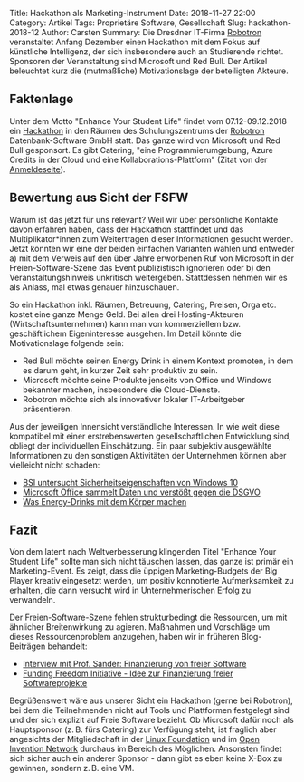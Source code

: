 Title: Hackathon als Marketing-Instrument
Date: 2018-11-27 22:00
Category: Artikel
Tags: Proprietäre Software, Gesellschaft
Slug: hackathon-2018-12
Author: Carsten
Summary: Die Dresdner IT-Firma [Robotron](https://www.robotron.de/) veranstaltet Anfang Dezember einen Hackathon mit dem Fokus auf künstliche Intelligenz, der sich insbesondere auch an Studierende richtet. Sponsoren der Veranstaltung sind Microsoft und Red Bull. Der Artikel beleuchtet kurz die (mutmaßliche) Motivationslage der beteiligten Akteure.


## Faktenlage
Unter dem Motto "Enhance Your Student Life" findet vom 07.12-09.12.2018 ein [Hackathon](https://de.wikipedia.org/wiki/Hackathon) in den Räumen des Schulungszentrums der [Robotron](https://www.robotron.de/) Datenbank-Software GmbH statt. Das ganze wird von Microsoft und Red Bull gesponsort. Es gibt Catering, "eine Programmierumgebung, Azure Credits in der Cloud und eine Kollaborations-Plattform" (Zitat von der [Anmeldeseite](http://aka.ms/msfthackathon-dresden)).

## Bewertung aus Sicht der FSFW
Warum ist das jetzt für uns relevant? Weil wir über persönliche Kontakte davon erfahren haben, dass der Hackathon stattfindet und das Multiplikator*innen zum Weitertragen dieser Informationen gesucht werden. Jetzt könnten wir eine der beiden einfachen Varianten wählen und entweder a) mit dem Verweis auf den über Jahre erworbenen Ruf von Microsoft in der Freien-Software-Szene das Event publizistisch ignorieren oder b) den Veranstaltungshinweis unkritisch weitergeben.
Stattdessen nehmen wir es als Anlass, mal etwas genauer hinzuschauen.

So ein Hackathon inkl. Räumen, Betreuung, Catering, Preisen, Orga etc. kostet eine ganze Menge Geld. Bei allen drei Hosting-Akteuren (Wirtschaftsunternehmen) kann man von kommerziellem bzw. geschäftlichem Eigeninteresse ausgehen. Im Detail könnte die Motivationslage folgende sein:

- Red Bull möchte seinen Energy Drink in einem Kontext promoten, in dem es darum geht, in kurzer Zeit sehr produktiv zu sein.
- Microsoft möchte seine Produkte jenseits von Office und Windows bekannter machen, insbesondere die Cloud-Dienste.
- Robotron möchte sich als innovativer lokaler IT-Arbeitgeber präsentieren.

Aus der jeweiligen Innensicht verständliche Interessen. In wie weit diese kompatibel mit einer erstrebenswerten gesellschaftlichen Entwicklung sind, obliegt der individuellen Einschätzung. Ein paar subjektiv ausgewählte Informationen zu den sonstigen Aktivitäten der Unternehmen können aber vielleicht nicht schaden:

- [BSI untersucht Sicherheitseigenschaften von Windows 10](https://www.heise.de/newsticker/meldung/BSI-untersucht-Sicherheitseigenschaften-von-Windows-10-4227139.html)
- [Microsoft Office sammelt Daten und verstößt gegen die DSGVO](https://www.heise.de/newsticker/meldung/Untersuchung-Microsoft-Office-sammelt-Daten-und-verstoesst-gegen-die-DSGVO-4224823.html)
- [Was Energy-Drinks mit dem Körper machen](https://www.welt.de/gesundheit/article145259849/Das-macht-eine-Dose-Red-Bull-mit-Ihrem-Koerper.html)

## Fazit
Von dem latent nach Weltverbesserung klingenden Titel "Enhance Your Student Life" sollte man sich nicht täuschen lassen, das ganze ist primär ein Marketing-Event.
Es zeigt, dass die üppigen Marketing-Budgets der Big Player kreativ eingesetzt werden, um positiv konnotierte Aufmerksamkeit zu erhalten, die dann versucht wird in Unternehmerischen Erfolg zu verwandeln.

Der Freien-Software-Szene fehlen strukturbedingt die Ressourcen, um mit ähnlicher Breitenwirkung zu agieren. Maßnahmen und Vorschläge um dieses Ressourcenproblem anzugehen, haben wir in früheren Blog-Beiträgen behandelt:

- [Interview mit Prof. Sander: Finanzierung von freier Software](https://fsfw-dresden.de/2018/06/interview-sander-finanzierung-freie-software.html)
- [Funding Freedom Initiative - Idee zur Finanzierung freier Softwareprojekte](https://fsfw-dresden.de/2018/08/funding-floss.html)

Begrüßenswert wäre aus unserer Sicht ein Hackathon (gerne bei Robotron), bei dem die Teilnehmenden nicht auf Tools und Plattformen festgelegt sind und der sich explizit auf Freie Software bezieht. Ob Microsoft dafür noch als Hauptsponsor (z.&#x202F;B. fürs Catering) zur Verfügung steht, ist fraglich aber angesichts der Mitgliedschaft in der [Linux Foundation](https://www.linuxfoundation.org/membership/members/) und im [Open Invention Network](https://www.openinventionnetwork.com/community-of-licensees/) durchaus im Bereich des Möglichen. Ansonsten findet sich sicher auch ein anderer Sponsor - dann gibt es eben keine X-Box zu gewinnen, sondern z.&#x202F;B. eine VM.
